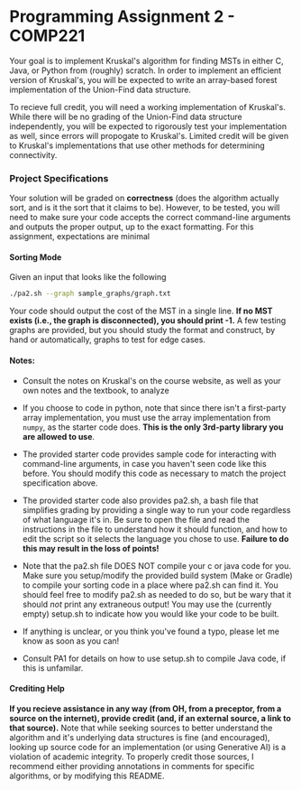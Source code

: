 # Programming Assignment 2 - COMP221

Your goal is to implement Kruskal's algorithm for finding MSTs in either C, Java, or Python from (roughly) scratch. In order to implement an efficient version of Kruskal's, you will be expected to write an array-based forest implementation of the Union-Find data structure.

To recieve full credit, you will need a working implementation of Kruskal's. While there will be no grading of the Union-Find data structure independently, you will be expected to rigorously test your implementation as well, since errors will propogate to Kruskal's. Limited credit will be given to Kruskal's implementations that use other methods for determining connectivity. 

### Project Specifications 

Your solution will be graded on **correctness** (does the algorithm actually sort, and is it the sort that it claims to be). However, to be tested, you will need to make sure your code accepts the correct command-line arguments and outputs the proper output, up to the exact formatting. For this assignment, expectations are minimal

#### Sorting Mode

Given an input that looks like the following

```bash
./pa2.sh --graph sample_graphs/graph.txt
```
Your code should output the cost of the MST in a single line. **If no MST exists (i.e., the graph is disconnected), you should print -1.** A few testing graphs are provided, but you should study the format and construct, by hand or automatically, graphs to test for edge cases. 

#### Notes:

- Consult the notes on Kruskal's on the course website, as well as your own notes and the textbook, to analyze 

- If you choose to code in python, note that since there isn't a first-party array implementation, you must use the array implementation from `numpy`, as the starter code does. **This is the only 3rd-party library you are allowed to use**. 

- The provided starter code provides sample code for interacting with command-line arguments, in case you haven't seen code like this before. You should modify this code as necessary to match the project specification above.

- The provided starter code also provides pa2.sh, a bash file that simplifies grading by providing a single way to run your code regardless of what language it's in. Be sure to open the file and read the instructions in the file to understand how it should function, and how to edit the script so it selects the language you chose to use. **Failure to do this may result in the loss of points!**

- Note that the pa2.sh file DOES NOT compile your c or java code for you. Make sure you setup/modify the provided build system (Make or Gradle) to compile your sorting code in a place where pa2.sh can find it. You should feel free to modify pa2.sh as needed to do so, but be wary that it should *not* print any extraneous output! You may use the (currently empty) setup.sh to indicate how you would like your code to be built.

- If anything is unclear, or you think you've found a typo, please let me know as soon as you can!

- Consult PA1 for details on how to use setup.sh to compile Java code, if this is unfamilar.

#### Crediting Help

**If you recieve assistance in any way (from OH, from a preceptor, from a source on the internet), provide credit (and, if an external source, a link to that source).** Note that while seeking sources to better understand the algorithm and it's underlying data structures is fine (and encouraged), looking up source code for an implementation (or using Generative AI) is a violation of academic integrity. To properly credit those sources, I recommend either providing annotations in comments for specific algorithms, or by modifying this README.

